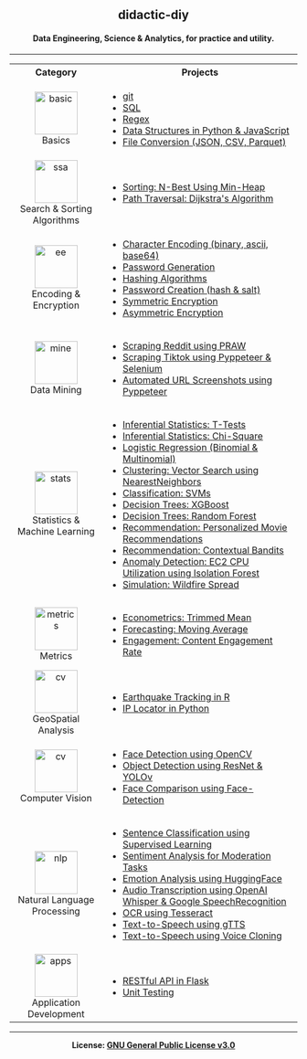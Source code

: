 <h2 align='center'>didactic-diy</h2>
<h4 align='center'>Data Engineering, Science & Analytics, for practice and utility.</h4>

---


<table align='center'>
  <tr><th>Category</th><th>Projects</th></tr>
  <tr>
    <td align='center'><img src='https://cdn0.iconfinder.com/data/icons/toys-and-games-1/512/Toys_Games_Puzzle_pieces-1024.png' alt='basic' width="75px;" height="75px; style="max-width:100%"><br>Basics</td>
    <td><ul>
      <li><a href='https://github.com/kariemoorman/didactic-diy/tree/main/tutorials/git' target='_blank'>git</a></li>
      <li><a href='https://github.com/kariemoorman/didactic-diy/tree/main/tutorials/sql' target='_blank'>SQL</a></li>  
      <li><a href='https://github.com/kariemoorman/didactic-diy/blob/main/tutorials/regex/regex_extract.py' target='_blank'>Regex</a></li>
      <li><a href='https://github.com/kariemoorman/didactic-diy/tree/main/tutorials/data_structures' target='_blank'>Data Structures in Python & JavaScript</a></li>
      <li><a href='https://github.com/kariemoorman/didactic-diy/blob/main/tutorials/file_conversion/file_converter.py' target='_blank'>File Conversion (JSON, CSV, Parquet)</a></li>  
    </ul></td>
  </tr>
  <tr>
    <td align='center'><img src='https://cdn5.vectorstock.com/i/1000x1000/64/09/algorithm-coding-block-schemes-api-vector-26166409.jpg' alt='ssa' width="75px;" height="75px; style="max-width:100%"><br>Search & Sorting Algorithms</td>
    <td><ul>
      <li><a href='https://github.com/kariemoorman/didactic-diy/blob/main/tutorials/algorithms/sorting_algorithms/n_best.ipynb' target='_blank'>Sorting: N-Best Using Min-Heap</a></li>
      <li><a href='https://github.com/kariemoorman/didactic-diy/blob/main/tutorials/algorithms/dijkstras_algorithm_shortest_path.ipynb' target='_blank'>Path Traversal: Dijkstra's Algorithm</a></li>
    </ul></td> 
  </tr>
  <tr>
    <td align='center'><img src='https://cdn0.iconfinder.com/data/icons/web-hosting-technicons-vol-1/256/Data_Encryption-1024.png' alt='ee' width="75px;" height="75px; style="max-width:100%"><br>Encoding & Encryption</td>
    <td><ul>
      <li><a href='https://github.com/kariemoorman/didactic-diy/blob/main/tutorials/encoding_and_encryption/character_encoder.py' target='_blank'>Character Encoding (binary, ascii, base64)</a></li>
      <li><a href='https://github.com/kariemoorman/didactic-diy/blob/main/tutorials/encoding_and_encryption/password_generation.py' target='_blank'>Password Generation</a></li>
      <li><a href='https://github.com/kariemoorman/didactic-diy/blob/main/tutorials/encoding_and_encryption/hash_functions.py' target='_blank'>Hashing Algorithms</a></li>
      <li><a href='https://github.com/kariemoorman/didactic-diy/blob/main/tutorials/encoding_and_encryption/password_creation.py' target='_blank'>Password Creation (hash & salt)</a></li>
      <li><a href='https://github.com/kariemoorman/didactic-diy/blob/main/tutorials/encoding_and_encryption/symmetric_encryption.py' target='_blank'>Symmetric Encryption</a></li>
      <li><a href='https://github.com/kariemoorman/didactic-diy/blob/main/tutorials/encoding_and_encryption/symmetric_encryption.py' target='_blank'>Asymmetric Encryption</a></li>
    </ul></td> 
  </tr>
  <tr>
    <td align='center'><img src='https://cdn3.iconfinder.com/data/icons/fintech-color-pop-vol-1/64/data-mining-1024.png' alt='mine' width="75px;" height="75px; style="max-width:100%"><br>Data Mining</td>
    <td><ul>
      <li><a href='https://github.com/kariemoorman/didactic-diy/tree/main/reddit/__scripts/reddit_scraper' target='_blank'>Scraping Reddit using PRAW</a></li>
      <li><a href='https://github.com/kariemoorman/didactic-diy/tree/main/tiktok' target='_blank'>Scraping Tiktok using Pyppeteer & Selenium</a></li>
      <li><a href='https://github.com/kariemoorman/didactic-diy/blob/main/tutorials/data_mining/url_screenshot.py' target='_blank'>Automated URL Screenshots using Pyppeteer</a></li>
    </ul></td> 
  </tr>
  <tr>
    <td align='center'><img src='https://cdn-icons-png.flaticon.com/512/8637/8637101.png' alt='stats' width="75px;" height="75px; style="max-width:100%"><br>Statistics & Machine Learning</td>
    <td><ul>
      <li><a href='https://github.com/kariemoorman/didactic-diy/blob/main/tutorials/statistics/t_test.ipynb' target='_blank'>Inferential Statistics: T-Tests</a></li>
      <li><a href='https://github.com/kariemoorman/didactic-diy/blob/main/tutorials/statistics/chi_squared.ipynb' target='_blank'>Inferential Statistics: Chi-Square</a></li>
      <li><a href='https://github.com/kariemoorman/didactic-diy/blob/main/tutorials/predictive_modeling/logistic_regression.ipynb' target='_blank'>Logistic Regression (Binomial & Multinomial)</a></li>
      <li><a href='https://github.com/kariemoorman/didactic-diy/blob/main/tutorials/clustering/Vector_Search.ipynb' target='_blank'>Clustering: Vector Search using NearestNeighbors</a></li>
      <li><a href='https://github.com/kariemoorman/didactic-diy/blob/main/tutorials/classification/SVM_classification.ipynb' target='_blank'>Classification: SVMs</a></li>
      <li><a href='https://github.com/kariemoorman/didactic-diy/blob/main/tutorials/decision_trees/xgboost.ipynb' target='_blank'>Decision Trees: XGBoost</a></li>
      <li><a href='https://github.com/kariemoorman/didactic-diy/blob/main/tutorials/decision_trees/random_forest.ipynb' target='_blank'>Decision Trees: Random Forest</a></li>
      <li><a href='https://github.com/kariemoorman/didactic-diy/blob/main/tutorials/recommendation/movie_recommendation.ipynb' target='_blank'>Recommendation: Personalized Movie Recommendations</a></li>
      <li><a href='https://github.com/kariemoorman/didactic-diy/blob/main/tutorials/recommendation/Contextual_Bandit_Models.ipynb' target='_blank'>Recommendation: Contextual Bandits</a></li>
      <li><a href='https://github.com/kariemoorman/didactic-diy/blob/main/tutorials/anomaly_detection/unsupervised_anomaly_detection.ipynb' target='_blank'>Anomaly Detection: EC2 CPU Utilization using Isolation Forest</a></li>
      <li><a href='https://github.com/kariemoorman/didactic-diy/tree/main/tutorials/simulations' target='_blank'>Simulation: Wildfire Spread</a></li>
    </ul></td> 
  </tr>
  <tr>
    <td align='center'><img src='https://cdn.iconscout.com/icon/premium/png-256-thumb/metric-1-785942.png' alt='metrics' width="75px;" height="75px; style="max-width:100%"><br>Metrics</td>
    <td><ul>
      <li><a href='https://github.com/kariemoorman/didactic-diy/tree/main/tutorials/metrics/trimmed_mean' target='_blank'>Econometrics: Trimmed Mean</a></li>
      <li><a href='https://github.com/kariemoorman/didactic-diy/tree/main/tutorials/metrics/moving_avg' target='_blank'>Forecasting: Moving Average</a></li>
      <li><a href='https://github.com/kariemoorman/didactic-diy/blob/main/tutorials/metrics/content_engagement' target='_blank'>Engagement: Content Engagement Rate</a></li>
    </ul></td> 
  </tr>
  <tr>
    <td align='center'><img src='https://cdn2.iconfinder.com/data/icons/miscellaneous-49-color-shadow/128/geospatial_locations_gps_information_-512.png' alt='cv' width="75px;" height="75px; style="max-width:100%"><br>GeoSpatial Analysis</td>
    <td><ul>
      <li><a href='https://github.com/kariemoorman/didactic-diy/blob/main/tutorials/geoint/r/geospatial_analysis-earthquakes.md' target='_blank'>Earthquake Tracking in R</a></li>
      <li><a href='https://github.com/kariemoorman/didactic-diy/blob/main/tutorials/geoint/python/iplocator.py' target='_blank'>IP Locator in Python</a></li>
    </ul></td> 
  </tr>
  <tr>
    <td align='center'><img src='https://cdn4.iconfinder.com/data/icons/internet-of-things-35/200/computer-vision-512.png' alt='cv' width="75px;" height="75px; style="max-width:100%"><br>Computer Vision</td>
    <td><ul>
      <li><a href='https://github.com/kariemoorman/didactic-diy/blob/main/tutorials/vision/face_detection.py' target='_blank'>Face Detection using OpenCV</a></li>
      <li><a href='https://github.com/kariemoorman/didactic-diy/blob/main/tutorials/vision/object_detection.py' target='_blank'>Object Detection using ResNet & YOLOv</a></li>
      <li><a href='https://github.com/kariemoorman/didactic-diy/blob/main/tutorials/vision/face_match.py' target='_blank'>Face Comparison using Face-Detection</a></li>
    </ul></td> 
  </tr>
  <tr>
    <td align='center'><img src='https://cdn4.iconfinder.com/data/icons/artificial-intelligence-honey-vol-2/64/NATURAL_LANGUAGE_PROCESSING-512.png' alt='nlp' width="75px;" height="75px; style="max-width:100%"><br>Natural Language Processing</td>
    <td><ul>
      <li><a href='https://github.com/kariemoorman/didactic-diy/blob/main/tutorials/nlp/classification/supervised_sentence_classification.ipynb' target='_blank'>Sentence Classification using Supervised Learning</a></li>
      <li><a href='https://github.com/kariemoorman/didactic-diy/blob/main/tutorials/nlp/sentiment_analysis/comment_analysis.py' target='_blank'>Sentiment Analysis for Moderation Tasks</a></li>
      <li><a href='https://github.com/kariemoorman/didactic-diy/blob/main/tutorials/nlp/sentiment_analysis/emotion_analysis.py' target='_blank'>Emotion Analysis using HuggingFace</a></li>
      <li><a href='https://github.com/kariemoorman/didactic-diy/blob/main/tiktok/__scripts/tiktok_video_to_text.py' target='_blank'>Audio Transcription using OpenAI Whisper & Google SpeechRecognition</a></li>
      <li><a href='https://github.com/kariemoorman/didactic-diy/blob/main/tutorials/ocr/ocr_tesseract.ipynb' target='_blank'>OCR using Tesseract</a></li>
      <li><a href='https://github.com/kariemoorman/didactic-diy/blob/main/tutorials/nlp/tts/gtts.py' target='_blank'>Text-to-Speech using gTTS</a></li>
      <li><a href='https://github.com/kariemoorman/didactic-diy/blob/main/tutorials/nlp/tts/voice_clone.py' target='_blank'>Text-to-Speech using Voice Cloning</a></li>
    </ul></td> 
  </tr>
  <tr>
    <td align='center'><img src='https://p7.hiclipart.com/preview/142/419/654/web-development-computer-icons-software-development-technology-software.jpg' alt='apps' width="75px;" height="75px; style="max-width:100%"><br>Application Development</td>
    <td><ul>
      <li><a href='https://github.com/kariemoorman/didactic-diy/tree/main/tutorials/apis/restful_api/flask' target='_blank'>RESTful API in Flask</a></li>
      <li><a href='https://github.com/kariemoorman/didactic-diy/tree/main/tutorials/tests' target='_blank'>Unit Testing</a></li>
    </ul></td> 
  </tr>
</table>

---
<p align='center'><b>License: <a href='https://choosealicense.com/licenses/gpl-3.0/'>GNU General Public License v3.0</a></b></p>

